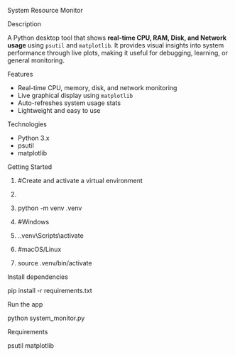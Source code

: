 System Resource Monitor

Description

A Python desktop tool that shows **real-time CPU, RAM, Disk, and Network usage** using `psutil` and `matplotlib`. It provides visual insights into system performance through live plots, making it useful for debugging, learning, or general monitoring.

 Features

- Real-time CPU, memory, disk, and network monitoring
- Live graphical display using `matplotlib`
- Auto-refreshes system usage stats
- Lightweight and easy to use

Technologies

- Python 3.x
- psutil
- matplotlib

Getting Started

1. #Create and activate a virtual environment
2. ```bash
3. python -m venv .venv

4. #Windows
5. .\.venv\Scripts\activate

6. #macOS/Linux
7. source .venv/bin/activate

Install dependencies

pip install -r requirements.txt

Run the app

python system_monitor.py

Requirements

psutil
matplotlib
